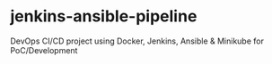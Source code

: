 # jenkins-ansible-pipeline
DevOps CI/CD project using Docker, Jenkins, Ansible &amp; Minikube for PoC/Development
